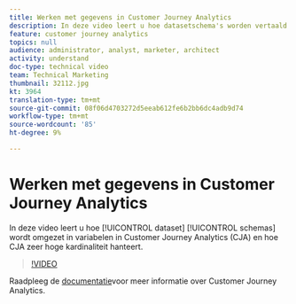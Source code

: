 ```yaml
---
title: Werken met gegevens in Customer Journey Analytics
description: In deze video leert u hoe datasetschema's worden vertaald in variabelen in Adobe Customer Journey Analytics (CJA), en hoe CJA zeer hoge kardinaliteit behandelt.
feature: customer journey analytics
topics: null
audience: administrator, analyst, marketer, architect
activity: understand
doc-type: technical video
team: Technical Marketing
thumbnail: 32112.jpg
kt: 3964
translation-type: tm+mt
source-git-commit: 08f06d4703272d5eeab612fe6b2bb6dc4adb9d74
workflow-type: tm+mt
source-wordcount: '85'
ht-degree: 9%

---
```



# Werken met gegevens in Customer Journey Analytics

In deze video leert u hoe [!UICONTROL dataset] [!UICONTROL schemas] wordt omgezet in variabelen in Customer Journey Analytics (CJA) en hoe CJA zeer hoge kardinaliteit hanteert.

>[!VIDEO](https://video.tv.adobe.com/v/32112/?quality=12)

Raadpleeg de [documentatie](https://docs.adobe.com/content/help/en/analytics-platform/using/cja-landing.html)voor meer informatie over Customer Journey Analytics.
